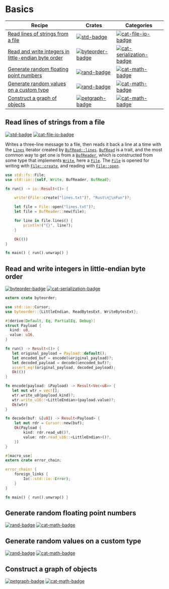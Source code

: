 # Basics

| Recipe | Crates | Categories |
|--------|--------|------------|
| [Read lines of strings from a file][ex-std-read-lines] | [![std-badge]][std] | [![cat-file-io-badge]][cat-file-io] |
| [Read and write integers in little-endian byte order][ex-byteorder-le] | [![byteorder-badge]][byteorder] | [![cat-serialization-badge]][cat-serialization] |
| [Generate random floating point numbers][ex-rand-float] | [![rand-badge]][rand] | [![cat-math-badge]][cat-math] |
| [Generate random values on a custom type][ex-rand-custom] | [![rand-badge]][rand] | [![cat-math-badge]][cat-math] |
| [Construct a graph of objects][ex-petgraph-basic] | [![petgraph-badge]][petgraph] | [![cat-math-badge]][cat-math] |

<a name="ex-std-read-lines"></a>
## Read lines of strings from a file

[![std-badge]][std] [![cat-file-io-badge]][cat-file-io]

Writes a three-line message to a file, then reads it back a line at a
time with the [`Lines`] iterator created by
[`BufRead::lines`]. [`BufRead`] is a trait, and the most common way to
get one is from a [`BufReader`], which is constructed from some type
that implements [`Write`], here a [`File`]. The [`File`] is opened
for writing with [`File::create`], and reading with [`File::open`].

```rust
use std::fs::File;
use std::io::{self, Write, BufReader, BufRead};

fn run() -> io::Result<()> {

    write!(File::create("lines.txt")?, "Rust\n💖\nFun")?;

    let file = File::open("lines.txt")?;
    let file = BufReader::new(file);

    for line in file.lines() {
        println!("{}", line?);
    }

    Ok(())
}

fn main() { run().unwrap() }
```

<a name="ex-byteorder-le"></a>
## Read and write integers in little-endian byte order

[![byteorder-badge]][byteorder] [![cat-serialization-badge]][cat-serialization]

```rust
extern crate byteorder;

use std::io::Cursor;
use byteorder::{LittleEndian, ReadBytesExt, WriteBytesExt};

#[derive(Default, Eq, PartialEq, Debug)]
struct Payload {
  kind: u8,
  value: u16,
}

fn run() -> Result<()> {
   let original_payload = Payload::default();
   let encoded_buf = encode(&original_payload)?;
   let decoded_payload = decode(&encoded_buf)?;
   assert_eq!(original_payload, decoded_payload);
   Ok(())
}

fn encode(payload: &Payload) -> Result<Vec<u8>> {
   let mut wtr = vec![];
   wtr.write_u8(payload.kind)?;
   wtr.write_u16::<LittleEndian>(payload.value)?;
   Ok(wtr)
}

fn decode(buf: &[u8]) -> Result<Payload> {
    let mut rdr = Cursor::new(buf);
    Ok(Payload {
        kind: rdr.read_u8()?,
        value: rdr.read_u16::<LittleEndian>()?,
    })
}

#[macro_use]
extern crate error_chain;

error_chain! {
    foreign_links {
        Io(::std::io::Error);
    }
}

fn main() { run().unwrap() }
```

<a name="ex-rand-float"></a>
## Generate random floating point numbers

[![rand-badge]][rand] [![cat-math-badge]][cat-math]

<a name="ex-rand-custom"></a>
## Generate random values on a custom type

[![rand-badge]][rand] [![cat-math-badge]][cat-math]

<a name="ex-petgraph-basic"></a>
## Construct a graph of objects

[![petgraph-badge]][petgraph] [![cat-math-badge]][cat-math]

<!-- Categories -->

[cat-file-io-badge]: https://img.shields.io/badge/-file_io-orange.svg
[cat-file-io]: https://crates.io
[cat-math-badge]: https://img.shields.io/badge/-rand-orange.svg
[cat-math]: https://crates.io
[cat-serialization-badge]: https://img.shields.io/badge/-serialization-orange.svg
[cat-serialization]: https://crates.io

<!-- Crates -->

[byteorder-badge]: https://img.shields.io/badge/byteorder-1.0.0-blue.svg
[byteorder]: https://docs.rs/byteorder/1.0.0/byteorder/
[petgraph-badge]: https://img.shields.io/badge/petgraph-0.4.3-blue.svg
[petgraph]: https://docs.rs/petgraph/0.4.3/petgraph/
[std-badge]: https://img.shields.io/badge/std-1.17.0-blue.svg
[std]: https://doc.rust-lang.org/std
[rand-badge]: https://img.shields.io/badge/rand-0.3.15-blue.svg
[rand]: https://docs.rs/rand/0.3.15/rand/

<!-- Examples -->

[ex-byteorder-le]: basics.html#ex-byteorder-le
[ex-petgraph-basic]: basics.html#ex-petgraph-basic
[ex-rand-custom]: basics.html#ex-rand-custom
[ex-rand-float]: basics.html#ex-rand-float
[ex-std-read-lines]: basics.html#ex-std-read-lines

<!-- API links -->

[`BufRead::lines`]: https://doc.rust-lang.org/std/io/trait.BufRead.html#method.lines
[`BufRead`]: https://doc.rust-lang.org/std/io/trait.BufRead.html
[`BufReader`]: https://doc.rust-lang.org/std/io/struct.BufReader.html
[`File`]: https://doc.rust-lang.org/std/fs/struct.File.html
[`File::create`]: https://doc.rust-lang.org/std/fs/struct.File.html#method.create
[`File::open`]: https://doc.rust-lang.org/std/fs/struct.File.html#method.open
[`Lines`]: https://doc.rust-lang.org/std/io/struct.Lines.html
[`Write`]: https://doc.rust-lang.org/std/io/trait.Write.html
